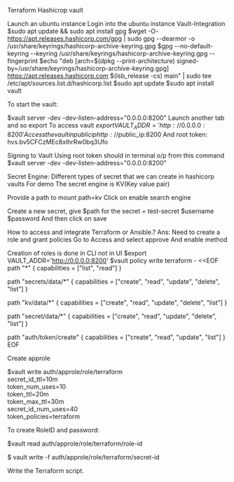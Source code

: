 Terraform Hashicrop vault

Launch an ubuntu instance
Login into the ubuntu instance
Vault-Integration
$sudo apt update && sudo apt install gpg
$wget -O- https://apt.releases.hashicorp.com/gpg | sudo gpg --dearmor -o /usr/share/keyrings/hashicorp-archive-keyring.gpg
$gpg --no-default-keyring --keyring /usr/share/keyrings/hashicorp-archive-keyring.gpg --fingerprint
$echo "deb [arch=$(dpkg --print-architecture) signed-by=/usr/share/keyrings/hashicorp-archive-keyring.gpg] https://apt.releases.hashicorp.com $(lsb_release -cs) main" | sudo tee /etc/apt/sources.list.d/hashicorp.list
$sudo apt update
$sudo apt install vault

To start the vault:

$vault server -dev -dev-listen-address="0.0.0.0:8200"
Launch another tab and so export
To access vault 
$export VAULT_ADDR='http://0.0.0.0:8200'
Access the vault in public ip
http://$public_ip:8200
And root token: hvs.bv5CFCzMEc8xlhrRw0bq3Ufo

Signing to Vault
Using root token should in terminal o/p from this command $vault server -dev -dev-listen-address="0.0.0.0:8200"

Secret Engine:
 Different types of secret that we can create in hashicorp vaults
For demo
The secret engine is KV(Key value pair)

Provide a path to mount
path=kv
Click on enable search engine

Create a new secret, give
$path for the secret = test-secret
$username
$password
And then click on save

How to access and integrate Terraform or Ansible.?
Ans: Need to create a role and grant policies 
Go to Access and select approve
And enable method

Creation of roles is done in CLI not in UI
$export VAULT_ADDR='http://0.0.0.0:8200'
$vault policy write terraform - <<EOF
path "*" {
  capabilities = ["list", "read"]
}

path "secrets/data/*" {
  capabilities = ["create", "read", "update", "delete", "list"]
}

path "kv/data/*" {
  capabilities = ["create", "read", "update", "delete", "list"]
}


path "secret/data/*" {
  capabilities = ["create", "read", "update", "delete", "list"]
}

path "auth/token/create" {
capabilities = ["create", "read", "update", "list"]
}
EOF

Create approle

$vault write auth/approle/role/terraform \
    secret_id_ttl=10m \
    token_num_uses=10 \
    token_ttl=20m \
    token_max_ttl=30m \
    secret_id_num_uses=40 \
    token_policies=terraform

To create RoleID and password:

$vault read auth/approle/role/terraform/role-id


$ vault write -f auth/approle/role/terraform/secret-id

Write the Terraform script.
